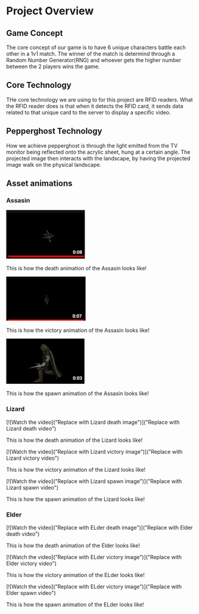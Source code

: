 # Project Overview
## Game Concept 
The core concept of our game is to have 6 unique characters battle each other in a 1v1 match. The winner of the match is determind through a Random Number Generator(RNG) and whoever gets the higher number between the 2 players wins the game.

## Core Technology
THe core technology we are using to for this project are RFID readers. What the RFID reader does is that when it detects the RFID card, it sends data related to that unique card to the server to display a specific video.

## Pepperghost Technology
How we achieve pepperghost is through the light emitted from the TV monitor being reflected onto the acrylic sheet, hung at a certain angle. The projected image then interacts with the landscape, by having the projected image walk on the physical landscape.

## **Asset animations** 

<h3>Assasin</h3>

[![Watch the video](Assets/DaggerCombV1.jpg)](https://youtu.be/xPTUq8ydhzo)

This is how the death animation of the Assasin looks like!

[![Watch the video](Assets/DaggerCombVic.jpg)](https://youtu.be/zA-caRkYX9w)

This is how the victory animation of the Assasin looks like!

[![Watch the video](Assets/DaggerVP.jpg)](https://youtu.be/eGG7mUD-HII)

This is how the spawn animation of the Assasin looks like!

<h3>Lizard</h3>

[![Watch the video]("Replace with Lizard death image")]("Replace with Lizard death video")

This is how the death animation of the Lizard looks like!

[![Watch the video]("Replace with Lizard victory image")]("Replace with Lizard victory video")

This is how the victory animation of the Lizard looks like!

[![Watch the video]("Replace with Lizard spawn image")]("Replace with Lizard spawn video")

This is how the spawn animation of the Lizard looks like!

<h3>Elder</h3>

[![Watch the video]("Replace with ELder death image")]("Replace with Elder death video")

This is how the death animation of the Elder looks like!

[![Watch the video]("Replace with ELder victory image")]("Replace with Elder victory video")

This is how the victory animation of the ELder looks like!

[![Watch the video]("Replace with ELder victory image")]("Replace with Elder spawn video")

This is how the spawn animation of the ELder looks like!






